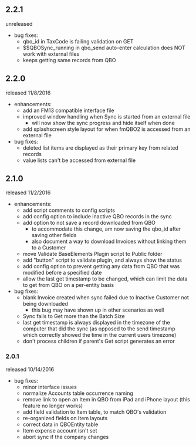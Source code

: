 ## 2.2.1

unreleased

  - bug fixes:
    - qbo_id in TaxCode is failing validation on GET
    - $$QBOSync_running in qbo_send auto-enter calculation does NOT work with external files
	- keeps getting same records from QBO


## 2.2.0

released 11/8/2016

  - enhancements:
    - add an FM13 compatible interface file
    - improved window handling when Sync is started from an external file
      - will now show the sync progress and hide itself when done
    - add splashscreen style layout for when fmQBO2 is accessed from an external file
  - bug fixes:
    - deleted list items are displayed as their primary key from related records
    - value lists can't be accessed from external file


## 2.1.0

released 11/2/2016

  - enhancements:
    - add script comments to config scripts
    - add config option to include inactive QBO records in the sync
    - add option to not save a record downloaded from QBO
      - to accommodate this change, am now saving the qbo_id after saving other fields
      - also document a way to download Invoices without linking them to a Customer
    - move Validate BaseElements Plugin script to Public folder
	- add "button" script to validate plugin, and always show the status
    - add config option to prevent getting any data from QBO that was modified before a specified date
    - allow the last get timestamp to be changed, which can limit the data to get from QBO on a per-entity basis
  - bug fixes:
    - blank Invoice created when sync failed due to Inactive Customer not being downloaded
      - this bug may have shown up in other scenarios as well
    - Sync fails to Get more than the Batch Size
    - last get timestamp is always displayed in the timezone of the computer that did the sync (as opposed to the send timestamp which correctly showed the time in the current users timezone)
    - don't process children if parent's Get script generates an error


### 2.0.1

released 10/14/2016

  - bug fixes:
    - minor interface issues
    - normalize Accounts table occurrence naming
    - remove link to open an Item in QBO from iPad and iPhone layout (this feature no longer works)
	- add field validation to Item table, to match QBO's validation
	- re-organized fields on Item layouts
	- correct data in QBOEntity table
	- Item expense account isn't set
	- abort sync if the company changes